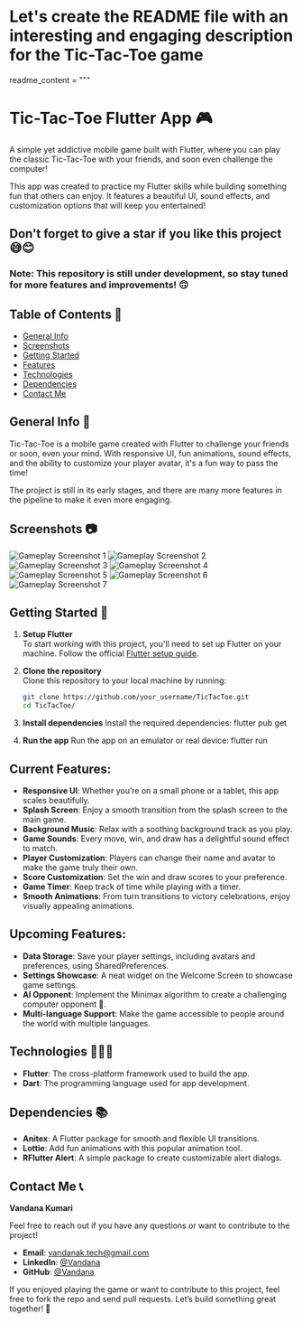 # Let's create the README file with an interesting and engaging description for the Tic-Tac-Toe game

readme_content = """
# Tic-Tac-Toe Flutter App 🎮

A simple yet addictive mobile game built with Flutter, where you can play the classic Tic-Tac-Toe with your friends, and soon even challenge the computer!

This app was created to practice my Flutter skills while building something fun that others can enjoy. It features a beautiful UI, sound effects, and customization options that will keep you entertained!

## Don't forget to give a star if you like this project 😅😊

### Note: This repository is still under development, so stay tuned for more features and improvements! 🙃

## Table of Contents 📜
- [General Info](#general-info)
- [Screenshots](#screenshots)
- [Getting Started](#getting-started)
- [Features](#features)
- [Technologies](#technologies)
- [Dependencies](#dependencies)
- [Contact Me](#contact-me)

## General Info 📝
Tic-Tac-Toe is a mobile game created with Flutter to challenge your friends or soon, even your mind. With responsive UI, fun animations, sound effects, and the ability to customize your player avatar, it's a fun way to pass the time!

The project is still in its early stages, and there are many more features in the pipeline to make it even more engaging.

## Screenshots 📷
![Gameplay Screenshot 1](assets/screenshots/1.png)
![Gameplay Screenshot 2](assets/screenshots/2.png)
![Gameplay Screenshot 3](assets/screenshots/3.png)
![Gameplay Screenshot 4](assets/screenshots/4.png)
![Gameplay Screenshot 5](assets/screenshots/5.png)
![Gameplay Screenshot 6](assets/screenshots/6.png)
![Gameplay Screenshot 7](assets/screenshots/7.png)


## Getting Started 🚀

1. **Setup Flutter**  
   To start working with this project, you'll need to set up Flutter on your machine. Follow the official [Flutter setup guide](https://flutter.dev/docs/get-started/install).

2. **Clone the repository**  
   Clone this repository to your local machine by running:

   ```bash
   git clone https://github.com/your_username/TicTacToe.git
   cd TicTacToe/

3. **Install dependencies**
   Install the required dependencies:
   flutter pub get

4. **Run the app**
   Run the app on an emulator or real device:
   flutter run

## Current Features:
- **Responsive UI**: Whether you’re on a small phone or a tablet, this app scales beautifully.
- **Splash Screen**: Enjoy a smooth transition from the splash screen to the main game.
- **Background Music**: Relax with a soothing background track as you play.
- **Game Sounds**: Every move, win, and draw has a delightful sound effect to match.
- **Player Customization**: Players can change their name and avatar to make the game truly their own.
- **Score Customization**: Set the win and draw scores to your preference.
- **Game Timer**: Keep track of time while playing with a timer.
- **Smooth Animations**: From turn transitions to victory celebrations, enjoy visually appealing animations.

## Upcoming Features:
- **Data Storage**: Save your player settings, including avatars and preferences, using SharedPreferences.
- **Settings Showcase**: A neat widget on the Welcome Screen to showcase game settings.
- **AI Opponent**: Implement the Minimax algorithm to create a challenging computer opponent 🧠.
- **Multi-language Support**: Make the game accessible to people around the world with multiple languages.

## Technologies 👨🏻‍💻
- **Flutter**: The cross-platform framework used to build the app.
- **Dart**: The programming language used for app development.

## Dependencies 📚
- **Anitex**: A Flutter package for smooth and flexible UI transitions.
- **Lottie**: Add fun animations with this popular animation tool.
- **RFlutter Alert**: A simple package to create customizable alert dialogs.

## Contact Me 📞
**Vandana Kumari**

Feel free to reach out if you have any questions or want to contribute to the project!

- **Email**: vandanak.tech@gmail.com
- **LinkedIn**: [@Vandana](https://www.linkedin.com/in/vandanakumari0803/)
- **GitHub**: [@Vandana](https://github.com/vandana-kumari25)

If you enjoyed playing the game or want to contribute to this project, feel free to fork the repo and send pull requests. Let’s build something great together! 🎉